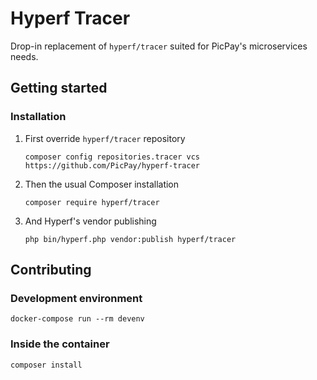 # Hyperf Tracer

Drop-in replacement of `hyperf/tracer` suited for PicPay's microservices needs.

## Getting started

### Installation

1. First override `hyperf/tracer` repository
    ```shell
    composer config repositories.tracer vcs https://github.com/PicPay/hyperf-tracer
    ```
   
2. Then the usual Composer installation
    ```shell
    composer require hyperf/tracer
    ```

3. And Hyperf's vendor publishing
    ```shell
    php bin/hyperf.php vendor:publish hyperf/tracer
    ```

## Contributing

### Development environment
```shell
docker-compose run --rm devenv
```

### Inside the container
````shell
composer install
````
